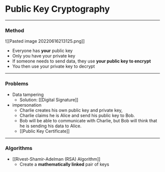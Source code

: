 # Public Key Cryptography
___

### Method

![[Pasted image 20220616213125.png]]

- Everyone has **your** public key
- Only you have your private key
- If someone needs to send data, they use **your public key to encrypt**
- You then use your private key to decrypt

___
### Problems
- Data tampering
	- Solution: [[Digital Signature]]
- impersonation
	- Charlie creates his own public key and private key, 
	- Charlie claims he is Alice and send his public key to Bob. 
	- Bob will be able to communicate with Charlie, but Bob will think that he is sending his data to Alice.
	- [[Public Key Certificate]]

___
### Algorithms
- [[Rivest-Shamir-Adelman (RSA) Algorithm]] 
	- Create a **mathematically linked** pair of keys